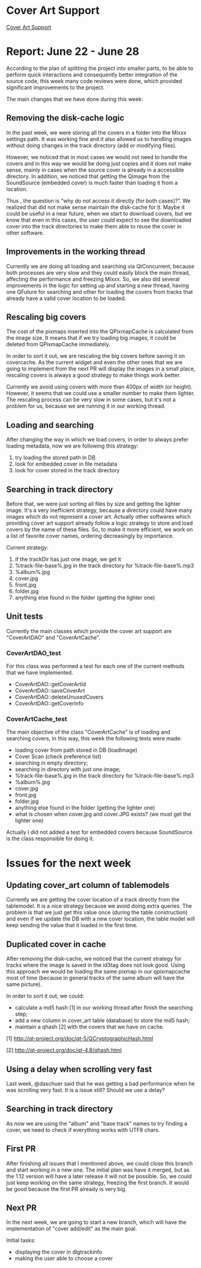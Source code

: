 # Cover Art Support

[Cover Art Support](cover_art_support)

# Report: June 22 - June 28

According to the plan of splitting the project into smaller parts, to be
able to perform quick interactions and consequently better integration
of the source code, this week many code reviews were done, which
provided significant improvements to the project.

The main changes that we have done during this week:

## Removing the disk-cache logic

In the past week, we were storing all the covers in a folder into the
Mixxx settings path. It was working fine and it also allowed us to
handling images without doing changes in the track directory (add or
modifying files).

However, we noticed that in most cases we would not need to handle the
covers and in this way we would be doing just copies and it does not
make sense, mainly in cases when the source cover is already in a
accessible directory. In addition, we noticed that getting the Qimage
from the SoundSource (embedded cover) is much faster than loading it
from a location.

Thus , the question is “why do not access it directly (for both
cases)?”. We realized that did not make sense maintain the disk-cache
for it. Maybe it could be useful in a near future, when we start to
download covers, but we know that even in this cases, the user could
expect to see the downloaded cover into the track directories to make
them able to reuse the cover in other software.

## Improvements in the working thread

Currently we are doing all loading and searching via QtConcurrent,
because both processes are very slow and they could easily block the
main thread, affecting the performance and freezing Mixxx. So, we also
did several improvements in the logic for setting up and starting a new
thread, having one QFuture for searching and other for loading the
covers from tracks that already have a valid cover location to be
loaded.

## Rescaling big covers

The cost of the pixmaps inserted into the QPixmapCache is calculated
from the image size. It means that if we try loading big images, it
could be deleted from QPixmapCache immediately.

In order to sort it out, we are rescaling the big covers before saving
it on covercache. As the current widget and even the other ones that we
are going to implement from the next PR will display the images in a
small place, rescaling covers is always a good strategy to make things
work better.

Currently we avoid using covers with more than 400px of width (or
height). However, it seems that we could use a smaller number to make
them lighter. The rescaling process can be very slow in some cases, but
it's not a problem for us, because we are running it in our working
thread.

## Loading and searching

After changing the way in which we load covers, in order to always
prefer loading metadata, now we are following this strategy:

1.  try loading the stored path in DB
2.  look for embedded cover in file metadata
3.  look for cover stored in the track directory

## Searching in track directory

Before that, we were just sorting all files by size and getting the
lighter image. It's a very inefficient strategy, because a directory
could have many images which do not represent a cover art. Actually
other softwares which providing cover art support already follow a logic
strategy to store and load covers by the name of these files. So, to
make it more efficient, we work on a list of favorite cover names,
ordering decreasingly by importance.

Current strategy:

1.  if the trackDir has just one image, we get it
2.  %track-file-base%.jpg in the track directory for
    %track-file-base%.mp3
3.  %album%.jpg
4.  cover.jpg 
5.  front.jpg
6.  folder.jpg
7.  anything else found in the folder (getting the lighter one)

## Unit tests

Currently the main classes which provide the cover art support are
"CoverArtDAO" and "CoverArtCache".

### CoverArtDAO\_test

For this class was performed a test for each one of the current methods
that we have implemented.

  - CoverArtDAO::getCoverArtId
  - CoverArtDAO::saveCoverArt
  - CoverArtDAO::deleteUnusedCovers
  - CoverArtDAO::getCoverInfo

### CoverArtCache\_test

The main objective of the class "CoverArtCache" is of loading and
searching covers, in this way, this week the following tests were made:

  - loading cover from path stored in DB (loadImage)
  - Cover Scan (check preference list)
  - searching in empty directory;
  - searching in directory with just one image;
  - %track-file-base%.jpg in the track directory for
    %track-file-base%.mp3
  - %album%.jpg
  - cover.jpg
  - front.jpg
  - folder.jpg
  - anything else found in the folder (getting the lighter one)
  - what is chosen when cover.jpg and cover.JPG exists? (we must get the
    lighter one)

Actually I did not added a test for embedded covers because SoundSource
is the class responsible for doing it.

# Issues for the next week

## Updating cover\_art column of tablemodels

Currently we are getting the cover location of a track directly from the
tablemodel. It is a nice strategy because we avoid doing extra queries.
The problem is that we just get this value once (during the table
construction) and even if we update the DB with a new cover location,
the table model will keep sending the value that it loaded in the first
time.

## Duplicated cover in cache

After removing the disk-cache, we noticed that the current strategy for
tracks where the image is saved in the id3tag does not look good. Using
this approach we would be loading the same pixmap in our qpixmapcache
most of time (because in general tracks of the same album will have the
same picture).

In order to sort it out, we could:

  - calculate a md5 hash \[1\] in our working thread after finish the
    searching step;
  - add a new column in cover\_art table (database) to store the md5
    hash;
  - maintain a qhash \[2\] with the covers that we have on cache.

\[1\] <http://qt-project.org/doc/qt-5/QCryptographicHash.html>

\[2\] <http://qt-project.org/doc/qt-4.8/qhash.html>

## Using a delay when scrolling very fast

Last week, @daschuer said that he was getting a bad performance when he
was scrolling very fast. It is a issue still? Should we use a delay?

## Searching in track directory

As now we are using the "album" and "base track" names to try finding a
cover, we need to check if everything works with UTF8 chars.

## First PR

After finishing all issues that I mentioned above, we could close this
branch and start working in a new one. The initial plan was have it
merged, but as the 1.12 version will have a later release it will not be
possible. So, we could just keep working on the same strategy, freezing
the first branch. It would be good because the first PR already is very
big.

## Next PR

In the next week, we are going to start a new branch, which will have
the implementation of "cover add/edit" as the main goal.

Initial tasks:

  - displaying the cover in dlgtrackinfo
  - making the user able to choose a cover
